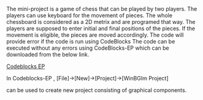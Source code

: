 The mini-project is a game of chess that can be played by two players.
The players can use keyboard for the movement of pieces.
The whole chessboard is considered as a 2D metrix and are programed that way.
The players are supposed to enter initial and final positions of the pieces.
If the movement is eligible, the pieces are moved accordingly.
The code will provide error if the code is run using CodeBlocks
The code can be executed without any errors using CodeBlocks-EP which can be downloaded from
the below link.

[Codeblocks EP](http://codeblocks.codecutter.org/)

In Codeblocks-EP , [File]->[New]->[Project]->[WinBGIm Project] 

can be used to create new project consisting of graphical components.